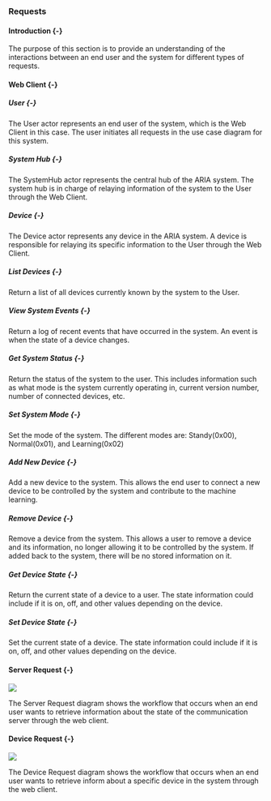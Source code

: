 ### Requests

#### Introduction {-}

The purpose of this section is to provide an understanding of the interactions between an end
user and the system for different types of requests.

#### Web Client {-}

##### User {-}

The User actor represents an end user of the system, which is the Web Client in this case. The
user initiates all requests in the use case diagram for this system.

##### System Hub {-}

The SystemHub actor represents the central hub of the ARIA system. The system hub is in charge
of relaying information of the system to the User through the Web Client.

##### Device {-}

The Device actor represents any device in the ARIA system. A device is responsible for relaying
its specific information to the User through the Web Client.

##### List Devices {-}
Return a list of all devices currently known by the system to the User.

##### View System Events {-}

Return a log of recent events that have occurred in the system. An event is when the state of
a device changes.

##### Get System Status {-}

Return the status of the system to the user. This includes information such as what mode is the
system currently operating in, current version number, number of connected devices, etc.

##### Set System Mode {-}

Set the mode of the system. The different modes are: Standy(0x00), Normal(0x01), and Learning(0x02)

##### Add New Device {-}

Add a new device to the system. This allows the end user to connect a new device to be controlled
by the system and contribute to the machine learning. 

##### Remove Device {-}

Remove a device from the system. This allows a user to remove a device and its information, no 
longer allowing it to be controlled by the system. If added back to the system, there will be no
stored information on it.

##### Get Device State {-}

Return the current state of a device to a user. The state information could include if it is on,
off, and other values depending on the device.

##### Set Device State {-}

Set the current state of a device. The state information could include if it is on, off, and other
values depending on the device.


#### Server Request {-}

![](./uml/ServerRequest.png)

The Server Request diagram shows the workflow that occurs when an end user wants to retrieve
information about the state of the communication server through the web client.

#### Device Request {-}

![](./uml/DeviceRequest.png)

The Device Request diagram shows the workflow that occurs when an end user wants to retrieve 
inform about a specific device in the system through the web client. 
